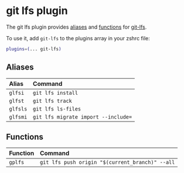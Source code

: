 # git lfs plugin

The git lfs plugin provides [aliases](#aliases) and [functions](#functions) for [git-lfs](https://ghproxy.com/https://github.com/git-lfs/git-lfs).

To use it, add `git-lfs` to the plugins array in your zshrc file:

```zsh
plugins=(... git-lfs)
```

## Aliases

| Alias    | Command                             |
| :------- | :---------------------------------- |
| `glfsi`  | `git lfs install`                   |
| `glfst`  | `git lfs track`                     |
| `glfsls` | `git lfs ls-files`                  |
| `glfsmi` | `git lfs migrate import --include=` |

## Functions

| Function | Command                                         |
| :------- | :---------------------------------------------- |
| `gplfs`  | `git lfs push origin "$(current_branch)" --all` |
